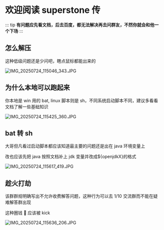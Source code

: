 # 欢迎阅读 superstone 传

::: tip
**有问题应先看文档，后去百度，都无法解决再去问群友，不然你就会和他一个下场**
:::

## 怎么解压

这种低级问题还是少问吧，瞎点鼠标都能出来的

![IMG_20250724_115046_343.JPG](https://image.8aka.org/file/1753330089155_IMG_20250724_115046_343.JPG)

## 为什么本地可以跑起来

你本地是 win 用的 bat, linux 脚本则是 sh，不同系统启动脚本不同，建议多看看文档了解一些基础知识

![IMG_20250724_115425_360.JPG](https://image.8aka.org/file/1753330096301_IMG_20250724_115425_360.JPG)

## bat 转 sh

大哥但凡看过启动脚本都应该知道最主要的问题还是出在 java 环境变量上

改也应该先把 java 按照文档补上 jdk 变量并改成${openjdkX}的格式

![IMG_20250724_115617_419.JPG](https://image.8aka.org/file/1753330096967_IMG_20250724_115617_419.JPG)

## 趁火打劫

该群群规明确写出不允许收费解答问题，这种行为可以去 1/10 交流群而不能在疑难解答群出现

这种圈钱 🐶 应该被 kick

![IMG_20250724_115636_206.JPG](https://image.8aka.org/file/1753330101372_IMG_20250724_115636_206.JPG)
